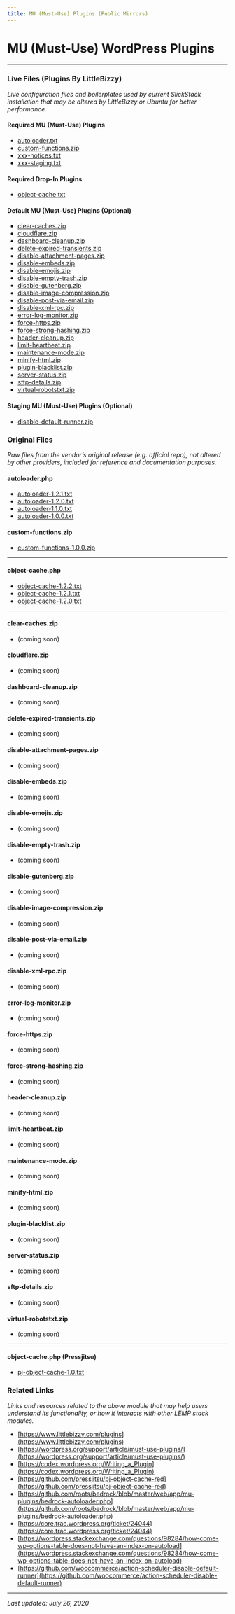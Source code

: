 ```yaml
---
title: MU (Must-Use) Plugins (Public Mirrors)
---
```


# MU (Must-Use) WordPress Plugins

----

### Live Files (Plugins By LittleBizzy)

*Live configuration files and boilerplates used by current SlickStack installation that may be altered by LittleBizzy or Ubuntu for better performance.*

#### Required MU (Must-Use) Plugins

* [autoloader.txt](autoloader.txt)
* [custom-functions.zip](custom-functions.zip)
* [xxx-notices.txt](xxx-notices.txt)
* [xxx-staging.txt](xxx-staging.txt)

#### Required Drop-In Plugins

* [object-cache.txt](object-cache.txt)

#### Default MU (Must-Use) Plugins (Optional)

* [clear-caches.zip](clear-caches.zip)
* [cloudflare.zip](cloudflare.zip)
* [dashboard-cleanup.zip](dashboard-cleanup.zip)
* [delete-expired-transients.zip](delete-expired-transients.zip)
* [disable-attachment-pages.zip](disable-attachment-pages.zip)
* [disable-embeds.zip](disable-embeds.zip)
* [disable-emojis.zip](disable-emojis.zip)
* [disable-empty-trash.zip](disable-empty-trash.zip)
* [disable-gutenberg.zip](disable-gutenberg.zip)
* [disable-image-compression.zip](disable-image-compression.zip)
* [disable-post-via-email.zip](disable-post-via-email.zip)
* [disable-xml-rpc.zip](disable-xml-rpc.zip)
* [error-log-monitor.zip](error-log-monitor.zip)
* [force-https.zip](force-https.zip)
* [force-strong-hashing.zip](force-strong-hashing.zip)
* [header-cleanup.zip](header-cleanup.zip)
* [limit-heartbeat.zip](limit-heartbeat.zip)
* [maintenance-mode.zip](maintenance-mode.zip)
* [minify-html.zip](minify-html.zip)
* [plugin-blacklist.zip](plugin-blacklist.zip)
* [server-status.zip](server-status.zip)
* [sftp-details.zip](sftp-details.zip)
* [virtual-robotstxt.zip](virtual-robotstxt.zip)

#### Staging MU (Must-Use) Plugins (Optional)

* [disable-default-runner.zip](disable-default-runner.zip)

### Original Files

*Raw files from the vendor’s original release (e.g. official repo), not altered by other providers, included for reference and documentation purposes.*

#### autoloader.php

* [autoloader-1.2.1.txt](autoloader-1.2.1.txt)
* [autoloader-1.2.0.txt](autoloader-1.2.0.txt)
* [autoloader-1.1.0.txt](autoloader-1.1.0.txt)
* [autoloader-1.0.0.txt](autoloader-1.0.0.txt)

#### custom-functions.zip

* [custom-functions-1.0.0.zip](custom-functions-1.0.0.zip)

----

#### object-cache.php

* [object-cache-1.2.2.txt](object-cache-1.2.2.txt)
* [object-cache-1.2.1.txt](object-cache-1.2.1.txt)
* [object-cache-1.2.0.txt](object-cache-1.2.0.txt)

----

#### clear-caches.zip

* (coming soon)

#### cloudflare.zip

* (coming soon)

#### dashboard-cleanup.zip

* (coming soon)

#### delete-expired-transients.zip

* (coming soon)

#### disable-attachment-pages.zip

* (coming soon)

#### disable-embeds.zip

* (coming soon)

#### disable-emojis.zip

* (coming soon)

#### disable-empty-trash.zip

* (coming soon)

#### disable-gutenberg.zip

* (coming soon)

#### disable-image-compression.zip

* (coming soon)

#### disable-post-via-email.zip

* (coming soon)

#### disable-xml-rpc.zip

* (coming soon)

#### error-log-monitor.zip

* (coming soon)

#### force-https.zip

* (coming soon)

#### force-strong-hashing.zip

* (coming soon)

#### header-cleanup.zip

* (coming soon)

#### limit-heartbeat.zip

* (coming soon)

#### maintenance-mode.zip

* (coming soon)

#### minify-html.zip

* (coming soon)

#### plugin-blacklist.zip

* (coming soon)

#### server-status.zip

* (coming soon)

#### sftp-details.zip

* (coming soon)

#### virtual-robotstxt.zip

* (coming soon)

----

#### object-cache.php (Pressjitsu)

* [pj-object-cache-1.0.txt](pj-object-cache-1.0.txt)

### Related Links

*Links and resources related to the above module that may help users understand its functionality, or how it interacts with other LEMP stack modules.*

* [https://www.littlebizzy.com/plugins](https://www.littlebizzy.com/plugins)
* [https://wordpress.org/support/article/must-use-plugins/](https://wordpress.org/support/article/must-use-plugins/)
* [https://codex.wordpress.org/Writing_a_Plugin](https://codex.wordpress.org/Writing_a_Plugin)
* [https://github.com/pressjitsu/pj-object-cache-red](https://github.com/pressjitsu/pj-object-cache-red)
* [https://github.com/roots/bedrock/blob/master/web/app/mu-plugins/bedrock-autoloader.php](https://github.com/roots/bedrock/blob/master/web/app/mu-plugins/bedrock-autoloader.php)
* [https://core.trac.wordpress.org/ticket/24044](https://core.trac.wordpress.org/ticket/24044)
* [https://wordpress.stackexchange.com/questions/98284/how-come-wp-options-table-does-not-have-an-index-on-autoload](https://wordpress.stackexchange.com/questions/98284/how-come-wp-options-table-does-not-have-an-index-on-autoload)
* [https://github.com/woocommerce/action-scheduler-disable-default-runner](https://github.com/woocommerce/action-scheduler-disable-default-runner)

----

*Last updated: July 26, 2020*
